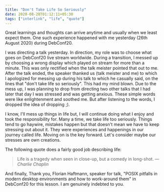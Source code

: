 ```yaml
---
title: "Don't Take Life So Seriously"
date: 2020-08-28T01:12:11+05:30
tags: ["interlink", "life", "quote"]
---
```

Great learnings and thoughts can arrive anytime and usually when we least expect them. One such experience happened with me yesterday (26th August 2020) during DebConf20.

I was directing a talk yesterday. In direction, my role was to choose what goes on DebConf20 live stream worldwide. During a transition, I messed up by choosing a wrong display which played on stream for more than a minute. This was only rectified when the talk meister pointed that out to me. After the talk ended, the speaker thanked us (talk meister and me) to which I apologized for messing up during his talk to which he casually said, on the lines that "don't take life so seriously". This had my mind blown. Due to the mess up, I was planning to drop from directing two other talks that I had later that day I was stressed and was getting anxious. These simple words were like enlightenment and soothed me. But after listening to the words, I dropped the idea of dropping ;).


I know, I'll mess up things in life but, I will continue doing what I enjoy and took the responsibility for. Many a time, we take life too seriously. Things tend to go haywire, mistakes happen but that doesn't mean we have to keep stressing out about it. They were experiences and happenings in our journey called life. Moving on is the key forward. Let's consider maybe our stresses are own creations.

The following quote does a fairly good job describing life:

> Life is a tragedy when seen in close-up, but a comedy in long-shot.
> ― _Charlie Chaplin_ 

And finally,
Thank you, Florian Haftmann, speaker for talk, "POSIX pitfalls in modern desktop environments and how to work-around them" in DebConf20 for this lesson. I am genuinely indebted to you.
